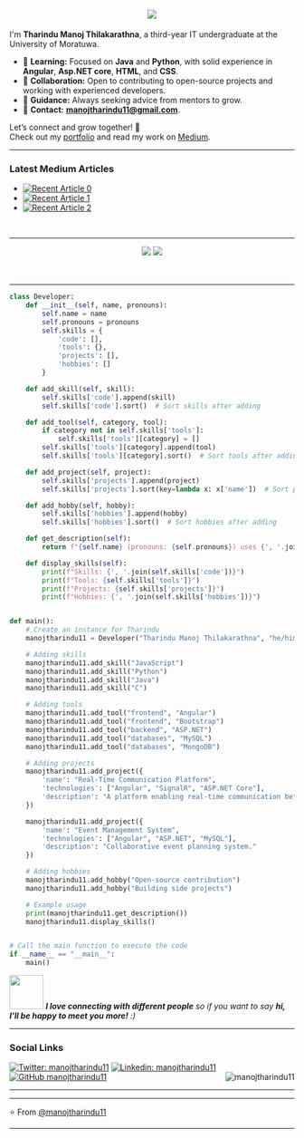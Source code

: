 <h1 align="center">
    <img src="https://readme-typing-svg.herokuapp.com/?font=Righteous&size=35&center=true&vCenter=true&width=500&height=70&duration=4000&lines=Hi+There!+👋;+I'm+Tharindu+Manoj!;" />
</h1>


I'm **Tharindu Manoj Thilakarathna**, a third-year IT undergraduate at the University of Moratuwa.

- 🌱 **Learning:** Focused on **Java** and **Python**, with solid experience in **Angular**, **Asp.NET core**, **HTML**, and **CSS**.
- 👯 **Collaboration:** Open to contributing to open-source projects and working with experienced developers.
- 🤔 **Guidance:** Always seeking advice from mentors to grow.
- 📧 **Contact:** **manojtharindu11@gmail.com**.

Let’s connect and grow together! 🌟  
Check out my [portfolio](https://manojtharindu11.github.io/Personal_portfolio_website/) and read my work on [Medium](https://medium.com/@manojtharindu11).

---
### Latest Medium Articles
- <a target="_blank" href="https://github-readme-medium-recent-article.vercel.app/medium/@manojtharindu11/0"><img src="https://github-readme-medium-recent-article.vercel.app/medium/@manojtharindu11/0" alt="Recent Article 0"></a>
- <a target="_blank" href="https://github-readme-medium-recent-article.vercel.app/medium/@manojtharindu11/1"><img src="https://github-readme-medium-recent-article.vercel.app/medium/@manojtharindu11/1" alt="Recent Article 1"></a>
- <a target="_blank" href="https://github-readme-medium-recent-article.vercel.app/medium/@manojtharindu11/2"><img src="https://github-readme-medium-recent-article.vercel.app/medium/@manojtharindu11/2" alt="Recent Article 2"></a> <br>

<!--<h2 align="center">⚒️ Languages-Frameworks-Tools ⚒️</h2>-->
<br/>

---

<div align="center">
    <!--<img src="https://skillicons.dev/icons?i=react,bootstrap,mui,html,css,vscode,github,figma,tailwind,git,r" />
    <img src="https://skillicons.dev/icons?i=nodejs,python,javascript,typescript,express,firebase,mongodb,c,java,nextjs,mysql,flask" /><br>-->
    <img src="https://skillicons.dev/icons?i=bootstrap,html,css,vscode,github,figma,git,react,mui,tailwind,nodejs,express,nextjs" />
    <img src="https://skillicons.dev/icons?i=python,javascript,typescript,firebase,mongodb,c,java,mysql" /><br>
</div>

<br/>
<br/>


<!--<p align="center">
  <img align="center" width="40%" src="https://github-readme-stats.vercel.app/api/top-langs?username=manojtharindu11&show_icons=true&locale=en&layout=compact" alt="manojtharindu11" />
</p>-->

---

```Python
class Developer:
    def __init__(self, name, pronouns):
        self.name = name
        self.pronouns = pronouns
        self.skills = {
            'code': [],
            'tools': {},
            'projects': [],
            'hobbies': []
        }

    def add_skill(self, skill):
        self.skills['code'].append(skill)
        self.skills['code'].sort()  # Sort skills after adding

    def add_tool(self, category, tool):
        if category not in self.skills['tools']:
            self.skills['tools'][category] = []
        self.skills['tools'][category].append(tool)
        self.skills['tools'][category].sort()  # Sort tools after adding

    def add_project(self, project):
        self.skills['projects'].append(project)
        self.skills['projects'].sort(key=lambda x: x['name'])  # Sort projects by name

    def add_hobby(self, hobby):
        self.skills['hobbies'].append(hobby)
        self.skills['hobbies'].sort()  # Sort hobbies after adding

    def get_description(self):
        return f"{self.name} (pronouns: {self.pronouns}) uses {', '.join(self.skills['code'])} and tools like {', '.join([tool for category in self.skills['tools'].values() for tool in category])}."

    def display_skills(self):
        print(f"Skills: {', '.join(self.skills['code'])}")
        print(f"Tools: {self.skills['tools']}")
        print(f"Projects: {self.skills['projects']}")
        print(f"Hobbies: {', '.join(self.skills['hobbies'])}")


def main():
    # Create an instance for Tharindu
    manojtharindu11 = Developer("Tharindu Manoj Thilakarathna", "he/him")

    # Adding skills
    manojtharindu11.add_skill("JavaScript")
    manojtharindu11.add_skill("Python")
    manojtharindu11.add_skill("Java")
    manojtharindu11.add_skill("C")

    # Adding tools
    manojtharindu11.add_tool("frontend", "Angular")
    manojtharindu11.add_tool("frontend", "Bootstrap")
    manojtharindu11.add_tool("backend", "ASP.NET")
    manojtharindu11.add_tool("databases", "MySQL")
    manojtharindu11.add_tool("databases", "MongoDB")

    # Adding projects
    manojtharindu11.add_project({
        'name': "Real-Time Communication Platform",
        'technologies': ["Angular", "SignalR", "ASP.NET Core"],
        'description': "A platform enabling real-time communication between users."
    })

    manojtharindu11.add_project({
        'name': "Event Management System",
        'technologies': ["Angular", "ASP.NET", "MySQL"],
        'description': "Collaborative event planning system."
    })

    # Adding hobbies
    manojtharindu11.add_hobby("Open-source contribution")
    manojtharindu11.add_hobby("Building side projects")

    # Example usage
    print(manojtharindu11.get_description())
    manojtharindu11.display_skills()


# Call the main function to execute the code
if __name__ == "__main__":
    main()

```

<img src="https://media.giphy.com/media/LnQjpWaON8nhr21vNW/giphy.gif" width="60"> <em><b>I love connecting with different people</b> so if you want to say <b>hi, I'll be happy to meet you more!</b> :)</em>

---

### Social Links
[![Twitter: manojtharindu11](https://img.shields.io/twitter/follow/manojtharindu11?style=social)](https://twitter.com/manojtharindu11)
[![Linkedin: manojtharindu11](https://img.shields.io/badge/-manojtharindu11-blue?style=flat-square&logo=Linkedin&logoColor=white&link=https://www.linkedin.com/in/manojtharindu11/)](https://www.linkedin.com/in/manojtharindu11/)
[![GitHub manojtharindu11](https://img.shields.io/github/followers/manojtharindu11?label=follow&style=social)](https://github.com/manojtharindu11)
<img align="right" src="https://komarev.com/ghpvc/?username=manojtharindu11&label=Profile%20views&color=0e75b6&style=flat" alt="manojtharindu11" />

---
<!--
<h2 align="center">⚡ Stats ⚡</h2>
<br>

<p align="center" >
  <img align="center" src="https://github-readme-stats.vercel.app/api?username=manojtharindu11&show_icons=true&locale=en" alt="manojtharindu11" />
</p>

<p align="center">
  <img align="center" src="https://github-readme-streak-stats.herokuapp.com/?user=manojtharindu11" alt="manojtharindu11" />
</p>
-->
---

⭐️ From [@manojtharindu11](https://github.com/manojtharindu11)

---
